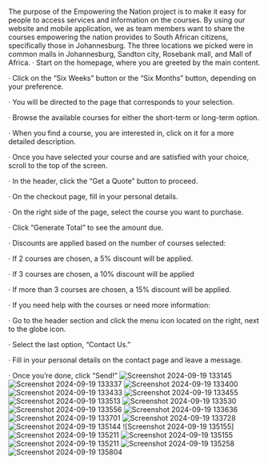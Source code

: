 The purpose of the Empowering the Nation project is to make it easy for people to access services and information on the courses. By using our website and mobile application, we as team members want to share the courses empowering the nation provides to South African citizens, specifically those in Johannesburg. The three locations we picked were in common malls in Johannesburg, Sandton city, Rosebank mall, and Mall of Africa.
· Start on the homepage, where you are greeted by the main content.

· Click on the “Six Weeks” button or the “Six Months” button, depending on your preference.

· You will be directed to the page that corresponds to your selection.

· Browse the available courses for either the short-term or long-term option.

· When you find a course, you are interested in, click on it for a more detailed description.

· Once you have selected your course and are satisfied with your choice, scroll to the top of the screen.

· In the header, click the “Get a Quote” button to proceed.

· On the checkout page, fill in your personal details.

· On the right side of the page, select the course you want to purchase.

· Click “Generate Total” to see the amount due.

· Discounts are applied based on the number of courses selected:

· If 2 courses are chosen, a 5% discount will be applied.

· If 3 courses are chosen, a 10% discount will be applied

· If more than 3 courses are chosen, a 15% discount will be applied.

· If you need help with the courses or need more information:

· Go to the header section and click the menu icon located on the right, next to the globe icon.

· Select the last option, “Contact Us.”

· Fill in your personal details on the contact page and leave a message.

· Once you’re done, click “Send!”
![Screenshot 2024-09-19 133145](https://github.com/user-attachments/assets/19fdbc13-6198-42ec-85b7-a788bb8d015f)
![Screenshot 2024-09-19 133337](https://github.com/user-attachments/assets/c54cedab-1a77-4070-969a-1e4ca374fe6d)
![Screenshot 2024-09-19 133400](https://github.com/user-attachments/assets/82bcc728-6f06-442a-bb04-d44c0d11493b)
![Screenshot 2024-09-19 133433](https://github.com/user-attachments/assets/cc5d761a-9848-444e-9c64-f42814a99446)
![Screenshot 2024-09-19 133455](https://github.com/user-attachments/assets/1c27fa11-ea17-4266-8c1f-ed1a248bb80b)
![Screenshot 2024-09-19 133513](https://github.com/user-attachments/assets/b27ece19-236b-49dd-935f-1be87125aea7)
![Screenshot 2024-09-19 133530](https://github.com/user-attachments/assets/7d84a07d-730d-4362-9cf6-fb964104371c)
![Screenshot 2024-09-19 133556](https://github.com/user-attachments/assets/a6f2a902-b1f6-4232-a74f-0f5774939e9b)
![Screenshot 2024-09-19 133636](https://github.com/user-attachments/assets/c12359a2-647e-4774-b6f1-6501391a12e5)
![Screenshot 2024-09-19 133701](https://github.com/user-attachments/assets/a4ca8895-0cfc-4a8e-8e7e-bc1868afdd8b)
![Screenshot 2024-09-19 133728](https://github.com/user-attachments/assets/7ceacac1-799e-42e7-b71d-20f5e71ee5ff)
![Screenshot 2024-09-19 135144](https://github.com/user-attachments/assets/fb9094f8-17eb-4631-affe-e0cbb8b702ce)
![Screenshot 2024-09-19 135155]![Screenshot 2024-09-19 135211](https://github.com/user-attachments/assets/183d06e9-db0f-41c2-9f84-762a0e9fa482)
![Screenshot 2024-09-19 135155](https://github.com/user-attachments/assets/67e8ae04-810e-48f8-9830-b4443ec81a76)
![Screenshot 2024-09-19 135211](https://github.com/user-attachments/assets/43090192-c4bf-4652-b5a6-055f43e683f8)
![Screenshot 2024-09-19 135258](https://github.com/user-attachments/assets/03b4ae79-16a7-498e-bc29-530a2ba38b09)
![Screenshot 2024-09-19 135804](https://github.com/user-attachments/assets/ac4959f6-f105-48c2-90b8-b12d4ee6d0cf)


